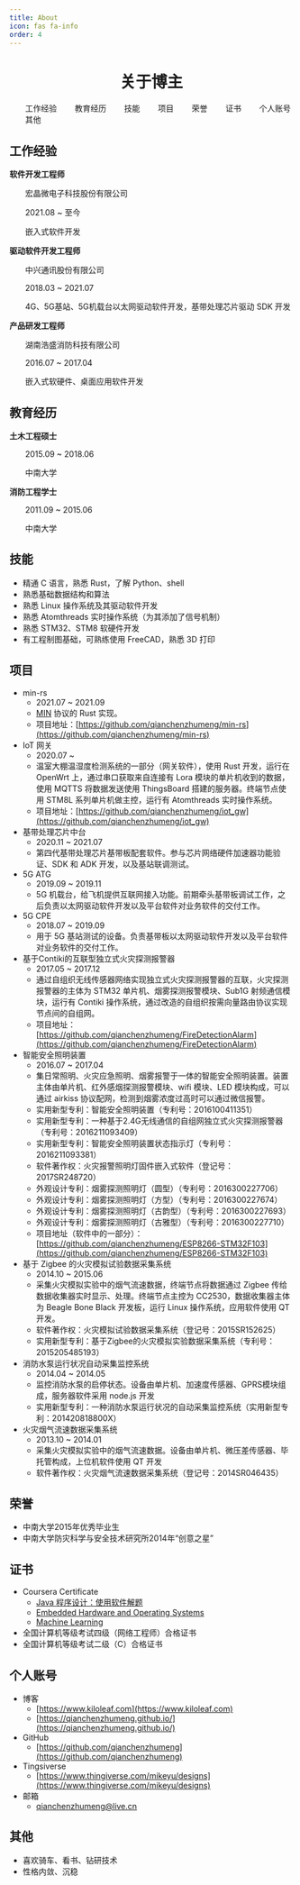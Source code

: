```yaml
---
title: About
icon: fas fa-info
order: 4
---
```


 <center>
     <h1>关于博主</h1>
 </center>

&emsp;&emsp;工作经验
&emsp;&emsp;教育经历
&emsp;&emsp;技能
&emsp;&emsp;项目
&emsp;&emsp;荣誉
&emsp;&emsp;证书
&emsp;&emsp;个人账号
&emsp;&emsp;其他

## 工作经验

**软件开发工程师**

&emsp;&emsp;宏晶微电子科技股份有限公司

&emsp;&emsp;2021.08 ~ 至今

&emsp;&emsp;嵌入式软件开发

**驱动软件开发工程师**

&emsp;&emsp;中兴通讯股份有限公司

&emsp;&emsp;2018.03 ~ 2021.07

&emsp;&emsp;4G、5G基站、5G机载台以太网驱动软件开发，基带处理芯片驱动 SDK 开发

**产品研发工程师**

&emsp;&emsp;湖南浩盛消防科技有限公司

&emsp;&emsp;2016.07 ~ 2017.04

&emsp;&emsp;嵌入式软硬件、桌面应用软件开发

## 教育经历

**土木工程硕士**

&emsp;&emsp;2015.09 ~ 2018.06

&emsp;&emsp;中南大学

**消防工程学士**

&emsp;&emsp;2011.09 ~ 2015.06

&emsp;&emsp;中南大学

## 技能

* 精通 C 语言，熟悉 Rust，了解 Python、shell
* 熟悉基础数据结构和算法
* 熟悉 Linux 操作系统及其驱动软件开发
* 熟悉 Atomthreads 实时操作系统（为其添加了信号机制）
* 熟悉 STM32、STM8 软硬件开发
* 有工程制图基础，可熟练使用 FreeCAD，熟悉 3D 打印 

## 项目

- min-rs
  - 2021.07 ~ 2021.09
  - [MIN](https://github.com/min-protocol/min) 协议的 Rust 实现。
  - 项目地址：[https://github.com/qianchenzhumeng/min-rs](https://github.com/qianchenzhumeng/min-rs)
- IoT 网关
  - 2020.07 ~
  - 温室大棚温湿度检测系统的一部分（网关软件），使用 Rust 开发，运行在 OpenWrt 上，通过串口获取来自连接有 Lora 模块的单片机收到的数据，使用 MQTTS 将数据发送使用 ThingsBoard 搭建的服务器。终端节点使用 STM8L 系列单片机做主控，运行有 Atomthreads 实时操作系统。
  - 项目地址：[https://github.com/qianchenzhumeng/iot_gw](https://github.com/qianchenzhumeng/iot_gw)
- 基带处理芯片中台
  - 2020.11 ~ 2021.07
  - 第四代基带处理芯片基带板配套软件。参与芯片网络硬件加速器功能验证、SDK 和 ADK 开发，以及基站联调测试。
- 5G ATG
  - 2019.09 ~ 2019.11
  - 5G 机载台，给飞机提供互联网接入功能。前期牵头基带板调试工作，之后负责以太网驱动软件开发以及平台软件对业务软件的交付工作。
- 5G CPE
  - 2018.07 ~ 2019.09
  - 用于 5G 基站测试的设备。负责基带板以太网驱动软件开发以及平台软件对业务软件的交付工作。
- 基于Contiki的互联型独立式火灾探测报警器
  - 2017.05 ~ 2017.12
  - 通过自组织无线传感器网络实现独立式火灾探测报警器的互联，火灾探测报警器的主体为 STM32 单片机、烟雾探测报警模块、Sub1G 射频通信模块，运行有 Contiki 操作系统，通过改造的自组织按需向量路由协议实现节点间的自组网。
  - 项目地址：[https://github.com/qianchenzhumeng/FireDetectionAlarm](https://github.com/qianchenzhumeng/FireDetectionAlarm)
- 智能安全照明装置
  - 2016.07 ~ 2017.04
  - 集日常照明、火灾应急照明、烟雾报警于一体的智能安全照明装置。装置主体由单片机、红外感烟探测报警模块、wifi 模块、LED 模块构成，可以通过 airkiss 协议配网，检测到烟雾浓度过高时可以通过微信报警。
  - 实用新型专利：智能安全照明装置（专利号：2016100411351）
  - 实用新型专利：一种基于2.4G无线通信的自组网独立式火灾探测报警器（专利号：2016211093409）
  - 实用新型专利：智能安全照明装置状态指示灯（专利号：2016211093381）
  - 软件著作权：火灾报警照明灯固件嵌入式软件（登记号：2017SR248720）
  - 外观设计专利：烟雾探测照明灯（圆型）（专利号：2016300227706）
  - 外观设计专利：烟雾探测照明灯（方型）（专利号：2016300227674）
  - 外观设计专利：烟雾探测照明灯（古韵型）（专利号：2016300227693）
  - 外观设计专利：烟雾探测照明灯（古雅型）（专利号：2016300227710）
  - 项目地址（软件中的一部分）：[https://github.com/qianchenzhumeng/ESP8266-STM32F103](https://github.com/qianchenzhumeng/ESP8266-STM32F103)
- 基于 Zigbee 的火灾模拟试验数据采集系统
  - 2014.10 ~ 2015.06
  - 采集火灾模拟实验中的烟气流速数据，终端节点将数据通过 Zigbee 传给数据收集器实时显示、处理。终端节点主控为 CC2530，数据收集器主体为 Beagle Bone Black 开发板，运行 Linux 操作系统，应用软件使用 QT 开发。
  - 软件著作权：火灾模拟试验数据采集系统（登记号：2015SR152625）
  - 实用新型专利：基于Zigbee的火灾模拟实验数据采集系统（专利号：2015205485193）
- 消防水泵运行状况自动采集监控系统
  - 2014.04 ~ 2014.05
  - 监控消防水泵的启停状态。设备由单片机、加速度传感器、GPRS模块组成，服务器软件采用 node.js 开发
  - 实用新型专利：一种消防水泵运行状况的自动采集监控系统（实用新型专利：201420818800X）
- 火灾烟气流速数据采集系统
  - 2013.10 ~ 2014.01
  - 采集火灾模拟实验中的烟气流速数据。设备由单片机、微压差传感器、毕托管构成，上位机软件使用 QT 开发
  - 软件著作权：火灾烟气流速数据采集系统（登记号：2014SR046435）

## 荣誉

* 中南大学2015年优秀毕业生
* 中南大学防灾科学与安全技术研究所2014年“创意之星”

## 证书

- Coursera Certificate
  - [Java 程序设计：使用软件解题](https://www.coursera.org/account/accomplishments/certificate/UFEESK5Y37WB)
  - [Embedded Hardware and Operating Systems](https://www.coursera.org/account/accomplishments/certificate/P2KRR4PZ6DWY)
  - [Machine Learning](https://www.coursera.org/account/accomplishments/certificate/BXN9Q8SUXN5H)
- 全国计算机等级考试四级（网络工程师）合格证书
- 全国计算机等级考试二级（C）合格证书

## 个人账号

* 博客
  * [https://www.kiloleaf.com](https://www.kiloleaf.com)
  * [https://qianchenzhumeng.github.io/](https://qianchenzhumeng.github.io/)
* GitHub
  * [https://github.com/qianchenzhumeng](https://github.com/qianchenzhumeng)
* Tingsiverse
  * [https://www.thingiverse.com/mikeyu/designs](https://www.thingiverse.com/mikeyu/designs)
* 邮箱
  * qianchenzhumeng@live.cn

## 其他

* 喜欢骑车、看书、钻研技术
* 性格内敛、沉稳